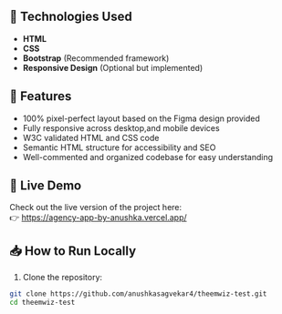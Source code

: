 

## 🚀 Technologies Used
- **HTML**
- **CSS**
- **Bootstrap** (Recommended framework)
- **Responsive Design** (Optional but implemented)



## 🌟 Features
- 100% pixel-perfect layout based on the Figma design provided
- Fully responsive across desktop,and mobile devices
- W3C validated HTML and CSS code
- Semantic HTML structure for accessibility and SEO
- Well-commented and organized codebase for easy understanding


## 🔗 Live Demo
Check out the live version of the project here:  
👉 https://agency-app-by-anushka.vercel.app/


## 📥 How to Run Locally
1. Clone the repository:
```bash
git clone https://github.com/anushkasagvekar4/theemwiz-test.git
cd theemwiz-test
